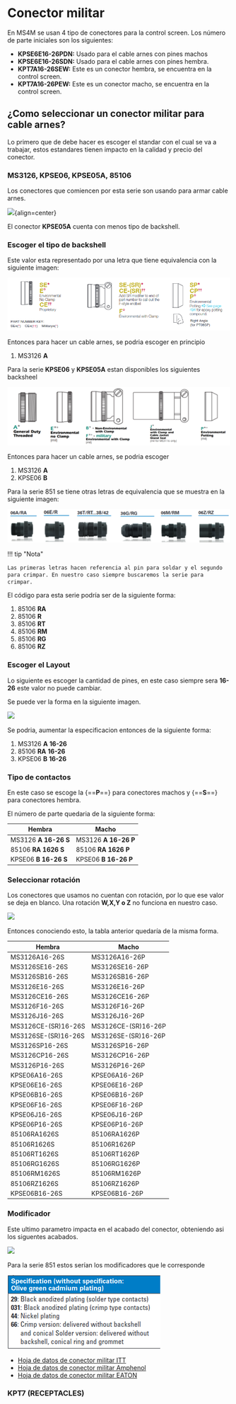 # Conector militar
En MS4M se usan 4 tipo de conectores para la control screen. Los número de parte iniciales son los siguientes:

* **KPSE6E16-26PDN:** Usado para el cable arnes con pines machos
* **KPSE6E16-26SDN:** Usado para el cable arnes con pines hembra.
* **KPT7A16-26SEW:** Este es un conector hembra, se encuentra en la control screen.
* **KPT7A16-26PEW:** Este es un conector macho, se encuentra en la control screen.

## ¿Como seleccionar un conector militar para cable arnes?

Lo primero que de debe hacer es escoger el standar con el cual se va a trabajar, estos estandares tienen impacto en la calidad y precio del conector.

### MS3126, KPSE06, KPSE05A, 85106
Los conectores que comiencen por esta serie son usando para armar cable arnes.

![](../assets/img/conector_militar_2.png){align=center}


El conector **KPSE05A** cuenta con menos tipo de backshell.

### Escoger el tipo de backshell

Este valor esta representado por una letra que tiene equivalencia con la siguiente imagen:

![](../assets/img/conector_militar_3.png)

Entonces para hacer un cable arnes, se podria escoger en principio

1. MS3126 **A**  

Para la serie **KPSE06** y **KPSE05A** estan disponibles los siguientes backsheel

![](../assets/img/conector_militar_9.png)

Entonces para hacer un cable arnes, se podria escoger

1. MS3126 **A**  
2. KPSE06 **B**


Para la serie 851 se tiene otras letras de equivalencia que se muestra en la siguiente imagen:

![](../assets/img/conector_militar_8.png)

!!! tip "Nota"

    Las primeras letras hacen referencia al pin para soldar y el segundo para crimpar. En nuestro caso siempre buscaremos la serie para crimpar.


El código para esta serie podría ser de la siguiente forma:

1. 85106 **RA**
2. 85106 **R**
3. 85106 **RT**
4. 85106 **RM**
5. 85106 **RG**
6. 85106 **RZ**

### Escoger el Layout

Lo siguiente es escoger la cantidad de pines, en este caso siempre sera **16-26** este valor no puede cambiar.

Se puede ver la forma en la siguiente imagen.

![](../assets/img/conector_militar_4.png)

Se podria, aumentar la especificacion entonces de la siguiente forma:

1. MS3126 **A** **16-26**
3. 85106 **RA** **16-26**
4. KPSE06 **B** **16-26**

### Tipo de contactos

En este caso se escoge la {==**P**==} para conectores machos y {==**S**==} para conectores hembra.

El número de parte quedaria de la siguiente forma:

| **Hembra**                 | **Macho**                  |
|------------------------|------------------------|
| MS3126 **A** **16-26** **S**  | MS3126 **A** **16-26** **P** |
| 85106 **RA** **1626** **S**  |  85106 **RA** **1626** **P**|
| KPSE06 **B** **16-26** **S**    | KPSE06 **B** **16-26** **P**|



### Seleccionar rotación

Los conectores que usamos no cuentan con rotación, por lo que ese valor se deja en blanco. Una rotación **W,X,Y o Z** no funciona en nuestro caso.

![](../assets/img/conector_militar_5.png)

Entonces conociendo esto, la tabla anterior quedaría de la misma forma.

| **Hembra**                 | **Macho**                  |
|------------------------|------------------------|
|MS3126A16-26S|MS3126A16-26P|
|MS3126SE16-26S|MS3126SE16-26P|
|MS3126SB16-26S|MS3126SB16-26P|
|MS3126E16-26S|MS3126E16-26P|
|MS3126CE16-26S|MS3126CE16-26P|
|MS3126F16-26S|MS3126F16-26P|
|MS3126J16-26S|MS3126J16-26P|
|MS3126CE-(SR)16-26S|MS3126CE-(SR)16-26P|
|MS3126SE-(SR)16-26S|MS3126SE-(SR)16-26P|
|MS3126SP16-26S|MS3126SP16-26P|
|MS3126CP16-26S|MS3126CP16-26P|
|MS3126P16-26S|MS3126P16-26P|
|KPSE06A16-26S|KPSE06A16-26P|
|KPSE06E16-26S|KPSE06E16-26P|
|KPSE06B16-26S|KPSE06B16-26P|
|KPSE06F16-26S|KPSE06F16-26P|
|KPSE06J16-26S|KPSE06J16-26P|
|KPSE06P16-26S|KPSE06P16-26P|
|85106RA1626S|85106RA1626P|
|85106R1626S |85106R1626P |
|85106RT1626S|85106RT1626P|
|85106RG1626S|85106RG1626P|
|85106RM1626S|85106RM1626P|
|85106RZ1626S|85106RZ1626P|
|KPSE06B16-26S|KPSE06B16-26P|

### Modificador

Este ultimo parametro impacta en el acabado del conector, obteniendo asi los siguentes acabados.

![](../assets/img/conector_militar_6.png)

Para la serie 851 estos serían los modificadores que le corresponde

![](../assets/img/conector_militar_7.png) 




* [Hoja de datos de conector militar ITT](https://www.peigenesis.com/images/products/pdf/fullspec_can__kpse.pdf)
* [Hoja de datos de conector militar Amphenol](https://www.peigenesis.com/images/content/pei_tabs/amphenol/pt-ptse-series/new-thumbs/123-146_pt_series.pdf)
* [Hoja de datos de conector militar EATON](https://www.peigenesis.com/images/content/pei_tabs/souriau/851-series/eaton-souriau-MILDTL26482-connector-851-catalog-en-us.pdf)







### KPT7 (RECEPTACLES)



